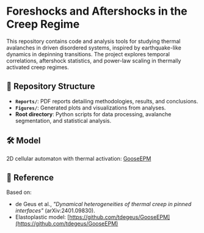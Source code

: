 # Foreshocks and Aftershocks in the Creep Regime

This repository contains code and analysis tools for studying thermal avalanches in driven disordered systems, inspired by earthquake-like dynamics in depinning transitions. The project explores temporal correlations, aftershock statistics, and power-law scaling in thermally activated creep regimes.

## 📂 Repository Structure
- **`Reports/`**: PDF reports detailing methodologies, results, and conclusions.
- **`Figures/`**: Generated plots and visualizations from analyses.
- **Root directory**: Python scripts for data processing, avalanche segmentation, and statistical analysis.

## 🛠 Model
2D cellular automaton with thermal activation: [GooseEPM](https://github.com/tdegeus/GooseEPM)

## 📄 Reference
Based on:  
- de Geus et al., *"Dynamical heterogeneities of thermal creep in pinned interfaces"* (arXiv:2401.09830).  
- Elastoplastic model: [https://github.com/tdegeus/GooseEPM](https://github.com/tdegeus/GooseEPM)
